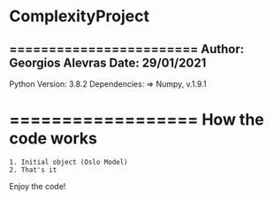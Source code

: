 # ComplexityProject
========================
Author: Georgios Alevras
Date: 29/01/2021
------------------------

Python Version: 3.8.2
Dependencies:
    => Numpy, v.1.9.1


==================
How the code works
==================

    1. Initial object (Oslo Model)
    2. That's it


Enjoy the code!